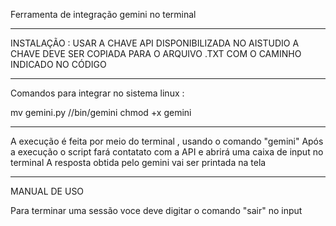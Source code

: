 Ferramenta de integração gemini no terminal 
________________________________________________________________________________
INSTALAÇÃO : USAR A CHAVE API DISPONIBILIZADA NO AISTUDIO 
A CHAVE DEVE SER COPIADA PARA O ARQUIVO .TXT COM O CAMINHO INDICADO NO CÓDIGO 
________________________________________________________________________________

Comandos para integrar no sistema linux :

mv gemini.py //bin/gemini
chmod +x gemini 
________________________________________________________________________________

A execução é feita por meio do terminal , usando o comando "gemini"
Após a execução o script fará contatato com a API e abrirá uma caixa de input no terminal
A resposta obtida pelo gemini vai ser printada na tela 
_________________________________________________________________________________
MANUAL DE USO

Para terminar uma sessão voce deve digitar o comando "sair" no input
